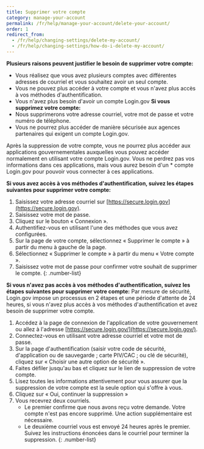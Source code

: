 ```yaml
---
title: Supprimer votre compte
category: manage-your-account
permalink: /fr/help/manage-your-account/delete-your-account/
order: 1
redirect_from:
  - /fr/help/changing-settings/delete-my-account/
  - /fr/help/changing-settings/how-do-i-delete-my-account/
---
```


__Plusieurs raisons peuvent justifier le besoin de supprimer votre compte:__
* Vous réalisez que vous avez plusieurs comptes avec différentes adresses de courriel et vous souhaitez avoir un seul compte.
* Vous ne pouvez plus accéder à votre compte et vous n'avez plus accès à vos méthodes d'authentification.
* Vous n'avez plus besoin d'avoir un compte Login.gov
__Si vous supprimez votre compte:__
* Nous supprimerons votre adresse courriel, votre mot de passe et votre numéro de téléphone.
* Vous ne pourrez plus accéder de manière sécurisée aux agences partenaires qui exigent un compte Login.gov.

Après la suppression de votre compte, vous ne pourrez plus accéder aux applications gouvernementales auxquelles vous pouvez accéder
normalement en utilisant votre compte Login.gov. Vous ne perdrez pas vos informations dans ces applications, mais vous aurez besoin d'un * compte Login.gov pour pouvoir vous connecter à ces applications.

__Si vous avez accès à vos méthodes d'authentification, suivez les étapes suivantes pour supprimer votre compte:__
1. Saisissez votre adresse courriel sur [https://secure.login.gov](https://secure.login.gov).
1. Saisissez votre mot de passe.
1. Cliquez sur le bouton « Connexion ».
1. Authentifiez-vous en utilisant l'une des méthodes que vous avez configurées.
1. Sur la page de votre compte, sélectionnez « Supprimer le compte » à partir du menu à gauche de la page.
1. Sélectionnez « Supprimer le compte » à partir du menu « Votre compte ».
1. Saisissez votre mot de passe pour confirmer votre souhait de supprimer le compte.
{: .number-list}

__Si vous n'avez pas accès à vos méthodes d'authentification, suivez les étapes suivantes pour supprimer votre compte:__
Par mesure de sécurité, Login.gov impose un processus en 2 étapes et une période d'attente de 24 heures, si vous n'avez plus accès à vos méthodes d'authentification et avez besoin de supprimer votre compte.

1. Accédez à la page de connexion de l'application de votre gouvernement ou allez à l'adresse [https://secure.login.gov/](https://secure.login.gov/).
1. Connectez-vous en utilisant votre adresse courriel et votre mot de passe.
1. Sur la page d'authentification (saisir votre code de sécurité, d'application ou de sauvegarde ; carte PIV/CAC ; ou clé de sécurité), cliquez sur « Choisir une autre option de sécurité ».
1. Faites défiler jusqu'au bas et cliquez sur le lien de suppression de votre compte.
1. Lisez toutes les informations attentivement pour vous assurer que la suppression de votre compte est la seule option qui s'offre à vous.
1. Cliquez sur « Oui, continuer la suppression »
1. Vous recevrez deux courriels.
    * Le premier confirme que nous avons reçu votre demande. Votre compte n'est pas encore supprimé. Une action supplémentaire est nécessaire.
    * Le deuxième courriel vous est envoyé 24 heures après le premier. Suivez les instructions énoncées dans le courriel pour terminer la suppression.
{: .number-list}
